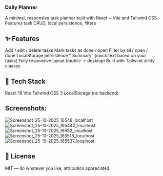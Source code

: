 ### Daily Planner
A minimal, responsive task planner built with React + Vite and Tailwind CSS.
Features task CRUD, local persistence, filters

## ✨ Features
Add / edit / delete tasks
Mark tasks as done / open
Filter by all / open / done
LocalStorage persistence
“ Summary” (mock text based on your tasks)
Fully responsive layout (mobile → desktop)
Built with Tailwind utility classes

## 🔧 Tech Stack
React 18
Vite
Tailwind CSS 3
LocalStorage (no backend)

## Screenshots:
![Screenshot_25-10-2025_16548_localhost](https://github.com/user-attachments/assets/3f99a468-127a-487f-b7e3-b99f4cb58f51)
![Screenshot_25-10-2025_165440_localhost](https://github.com/user-attachments/assets/be7268f6-2561-415e-91fc-6dd6e36f7dba)
![Screenshot_25-10-2025_16552_localhost](https://github.com/user-attachments/assets/a164bd35-685e-4d2a-88df-54d8494abfc9)
![Screenshot_25-10-2025_165518_localhost](https://github.com/user-attachments/assets/db0294ae-a827-4f17-8a1c-d4bd182b5b51)
![Screenshot_25-10-2025_165537_localhost](https://github.com/user-attachments/assets/f5e34d27-1c3d-41fb-a810-507d0ccce3b1)


## 📄 License
MIT — do whatever you like; attribution appreciated.
